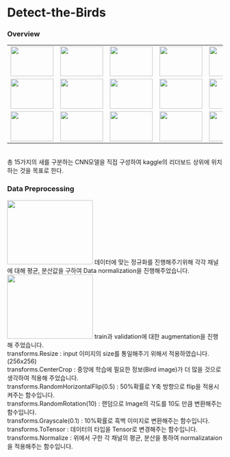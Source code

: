 # Detect-the-Birds

### Overview
<table>
  <tr>
    <td><img src = 'https://user-images.githubusercontent.com/77375223/125194573-df9f7400-e28c-11eb-9c67-37880ee88029.jpg' width = 100 height = 70></td>
    <td><img src = 'https://user-images.githubusercontent.com/77375223/125194574-e0d0a100-e28c-11eb-9bc5-485ee619bebe.jpg' width = 100 height = 70></td>
    <td><img src = 'https://user-images.githubusercontent.com/77375223/125194579-e4642800-e28c-11eb-95d5-eda349b57af6.jpg' width = 100 height = 70></td>
    <td><img src = 'https://user-images.githubusercontent.com/77375223/125194580-e4fcbe80-e28c-11eb-9a69-9c4f3a4231d4.jpg' width = 100 height = 70></td>
    <td><img src = 'https://user-images.githubusercontent.com/77375223/125194581-e4fcbe80-e28c-11eb-997c-5c360861097a.jpg' width = 100 height = 70></td>
  </tr>
  <tr>
    <td><img src = 'https://user-images.githubusercontent.com/77375223/125194582-e5955500-e28c-11eb-8746-cb06a983b37d.jpg' width = 100 height = 70></td>
    <td><img src = 'https://user-images.githubusercontent.com/77375223/125194583-e62deb80-e28c-11eb-8c8a-5978c2bb7a84.jpg' width = 100 height = 70></td>
    <td><img src = 'https://user-images.githubusercontent.com/77375223/125194584-e62deb80-e28c-11eb-8176-8bead7837636.jpg' width = 100 height = 70></td>
    <td><img src = 'https://user-images.githubusercontent.com/77375223/125194585-e6c68200-e28c-11eb-8d15-2f9e84485ddd.jpg' width = 100 height = 70></td>
    <td><img src = 'https://user-images.githubusercontent.com/77375223/125194586-e6c68200-e28c-11eb-9ea1-0da3791d9418.jpg' width = 100 height = 70></td>
  </tr>
  
  <tr>
    <td><img src = 'https://user-images.githubusercontent.com/77375223/125194587-e75f1880-e28c-11eb-92e7-1bb45079f99f.jpg' width = 100 height = 70></td>
    <td><img src = 'https://user-images.githubusercontent.com/77375223/125194588-e75f1880-e28c-11eb-9a41-4615301b5127.jpg' width = 100 height = 70></td>
    <td><img src = 'https://user-images.githubusercontent.com/77375223/125194589-e7f7af00-e28c-11eb-84e9-49b82eaceef9.jpg' width = 100 height = 70></td>
    <td><img src = 'https://user-images.githubusercontent.com/77375223/125194590-e7f7af00-e28c-11eb-8fd8-5280bcad8c4d.jpg' width = 100 height = 70></td>
    <td><img src = 'https://user-images.githubusercontent.com/77375223/125194591-e8904580-e28c-11eb-9f4e-3cf13dbdcefc.jpg' width = 100 height = 70></td>
  </tr>
</table>
<br>
총 15가지의 새를 구분하는 CNN모델을 직접 구성하여 kaggle의 리더보드 상위에 위치하는 것을 목표로 한다.

### Data Preprocessing
<img src = 'https://user-images.githubusercontent.com/77375223/125220970-765a4800-e302-11eb-8385-d4eaaab505be.png' width = 200 height = 150>
데이터에 맞는 정규화를 진행해주기위해 각각 채널에 대해 평균, 분산값을 구하여 Data normalization을 진행해주었습니다.

<img src = 'https://user-images.githubusercontent.com/77375223/125220971-778b7500-e302-11eb-97e6-3e4cc02ef529.png' width = 200 height = 150>
train과 validation에 대한 augmentation을 진행해 주었습니다. <br>
transforms.Resize : input 이미지의 size를 통일해주기 위해서 적용하였습니다. (256x256) <br>
transforms.CenterCrop : 중앙에 학습에 필요한 정보(Bird image)가 더 많을 것으로 생각하여 적용해 주었습니다. <br>
transforms.RandomHorizontalFlip(0.5) : 50%확률로 Y축 방향으로 flip을 적용시켜주는 함수입니다. <br>
transforms.RandomRotation(10) : 랜덤으로 Image의 각도를 10도 만큼 변환해주는 함수입니다. <br>
transforms.Grayscale(0.1) : 10%확률로 흑백 이미지로 변환해주는 함수입니다. <br>
transforms.ToTensor : 데이터의 타입을 Tensor로 변경해주는 함수입니다. <br>
transforms.Normalize : 위에서 구한 각 채널의 평균, 분산을 통하여 normalizataion을 적용해주는 함수입니다. <br>
